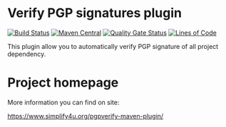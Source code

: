 # Verify PGP signatures plugin
[![Build Status](https://travis-ci.com/s4u/pgpverify-maven-plugin.svg?branch=master)](https://travis-ci.com/s4u/pgpverify-maven-plugin)
[![Maven Central](https://maven-badges.herokuapp.com/maven-central/org.simplify4u.plugins/pgpverify-maven-plugin/badge.svg)](https://maven-badges.herokuapp.com/maven-central/org.simplify4u.plugins/pgpverify-maven-plugin)
[![Quality Gate Status](https://sonarcloud.io/api/project_badges/measure?project=org.simplify4u.plugins%3Apgpverify-maven-plugin&metric=alert_status)](https://sonarcloud.io/dashboard?id=org.simplify4u.plugins%3Apgpverify-maven-plugin)
[![Lines of Code](https://sonarcloud.io/api/project_badges/measure?project=org.simplify4u.plugins%3Apgpverify-maven-plugin&metric=ncloc)](https://sonarcloud.io/dashboard?id=org.simplify4u.plugins%3Apgpverify-maven-plugin)

This plugin allow you to automatically verify PGP signature of all project dependency.

# Project homepage

More information you can find on site:

https://www.simplify4u.org/pgpverify-maven-plugin/
